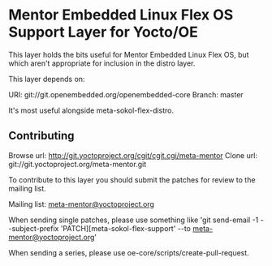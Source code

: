 Mentor Embedded Linux Flex OS Support Layer for Yocto/OE
================================================

This layer holds the bits useful for Mentor Embedded Linux Flex OS, but which aren't
appropriate for inclusion in the distro layer.

This layer depends on:

URI: git://git.openembedded.org/openembedded-core
Branch: master

It's most useful alongside meta-sokol-flex-distro.


Contributing
------------

Browse url: http://git.yoctoproject.org/cgit/cgit.cgi/meta-mentor
Clone url: git://git.yoctoproject.org/meta-mentor.git

To contribute to this layer you should submit the patches for review to the
mailing list.

Mailing list: meta-mentor@yoctoproject.org

When sending single patches, please use something like
'git send-email -1 --subject-prefix 'PATCH][meta-sokol-flex-support' --to meta-mentor@yoctoproject.org'

When sending a series, please use oe-core/scripts/create-pull-request.
